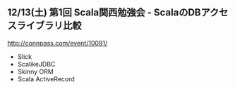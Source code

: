 ## 12/13(土) 第1回 Scala関西勉強会 - ScalaのDBアクセスライブラリ比較

http://connpass.com/event/10091/

- Slick
- ScalikeJDBC
- Skinny ORM
- Scala ActiveRecord

